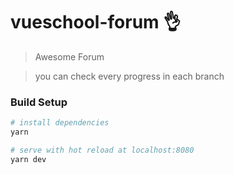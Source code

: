 # vueschool-forum :ok_hand:

> Awesome Forum 

> you can check every progress in each branch 

### Build Setup

``` bash
# install dependencies
yarn

# serve with hot reload at localhost:8080
yarn dev
```